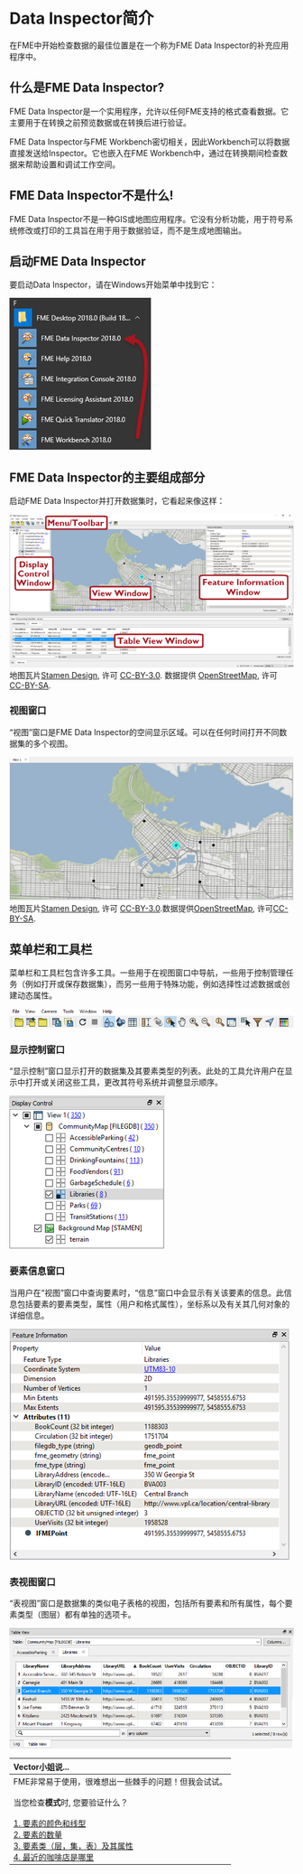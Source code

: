 # Data Inspector简介

在FME中开始检查数据的最佳位置是在一个称为FME Data Inspector的补充应用程序中。

## 什么是FME Data Inspector?

FME Data Inspector是一个实用程序，允许以任何FME支持的格式查看数据。它主要用于在转换之前预览数据或在转换后进行验证。

FME Data Inspector与FME Workbench密切相关，因此Workbench可以将数据直接发送给Inspector。它也嵌入在FME Workbench中，通过在转换期间检查数据来帮助设置和调试工作空间。

## FME Data Inspector不是什么!

FME Data Inspector不是一种GIS或地图应用程序。它没有分析功能，用于符号系统修改或打印的工具旨在用于用于数据验证，而不是生成地图输出。

## 启动FME Data Inspector

要启动Data Inspector，请在Windows开始菜单中找到它：

![](../../.gitbook/assets/img1.025.startingdatainspector.png)

## FME Data Inspector的主要组成部分

启动FME Data Inspector并打开数据集时，它看起来像这样：

![](../../.gitbook/assets/img1.026.inspectorinterface.png)   
地图瓦片[Stamen Design](https://stamen.com), 许可 [CC-BY-3.0](https://creativecommons.org/licenses/by/3.0). 数据提供 [OpenStreetMap](http://openstreetmap.org), 许可 [CC-BY-SA](http://creativecommons.org/licenses/by-sa/3.0).

### 视图窗口

“视图”窗口是FME Data Inspector的空间显示区域。可以在任何时间打开不同数据集的多个视图。

![](../../.gitbook/assets/img1.027.datainspectorviewwindow.png)   
地图瓦片[Stamen Design](https://stamen.com), 许可 [CC-BY-3.0](https://creativecommons.org/licenses/by/3.0).数据提供[OpenStreetMap](http://openstreetmap.org), 许可[CC-BY-SA](http://creativecommons.org/licenses/by-sa/3.0).

## 菜单栏和工具栏

菜单栏和工具栏包含许多工具。一些用于在视图窗口中导航，一些用于控制管理任务（例如打开或保存数据集），而另一些用于特殊功能，例如选择性过滤数据或创建动态属性。

![](../../.gitbook/assets/img1.028.datainspectortoolbar.png)

### 显示控制窗口

“显示控制”窗口显示打开的数据集及其要素类型的列表。此处的工具允许用户在显示中打开或关闭这些工具，更改其符号系统并调整显示顺序。

![](../../.gitbook/assets/img1.029.datainspectordisplaycontrolwindow.png)

### 要素信息窗口

当用户在“视图”窗口中查询要素时，“信息”窗口中会显示有关该要素的信息。此信息包括要素的要素类型，属性（用户和格式属性），坐标系以及有关其几何对象的详细信息。

![](../../.gitbook/assets/img1.030.datainspectorfeatureinformation.png)

### 表视图窗口

“表视图”窗口是数据集的类似电子表格的视图，包括所有要素和所有属性，每个要素类型（图层）都有单独的选项卡。

![](../../.gitbook/assets/img1.031.datainspectortableview.png)

|  Vector小姐说... |
| :--- |
|  FME非常易于使用，很难想出一些棘手的问题！但我会试试。  <br><br>当您检查**模式**时, 您要验证什么？  <br><br>[1. 要素的颜色和线型](http://52.73.3.37/fmedatastreaming/Manual/QAResponse2017.fmw?chapter=1&question=10&answer=1&DestDataset_TEXTLINE=C%3A%5CFMEOutput%5CQAResponse.html) <br>[2. 要素的数量](http://52.73.3.37/fmedatastreaming/Manual/QAResponse2017.fmw?chapter=1&question=10&answer=2&DestDataset_TEXTLINE=C%3A%5CFMEOutput%5CQAResponse.html) <br>[3. 要素类（层，集，表）及其属性](http://52.73.3.37/fmedatastreaming/Manual/QAResponse2017.fmw?chapter=1&question=10&answer=3&DestDataset_TEXTLINE=C%3A%5CFMEOutput%5CQAResponse.html) <br>[4. 最近的咖啡店是哪里](http://52.73.3.37/fmedatastreaming/Manual/QAResponse2017.fmw?chapter=1&question=10&answer=4&DestDataset_TEXTLINE=C%3A%5CFMEOutput%5CQAResponse.html) |

